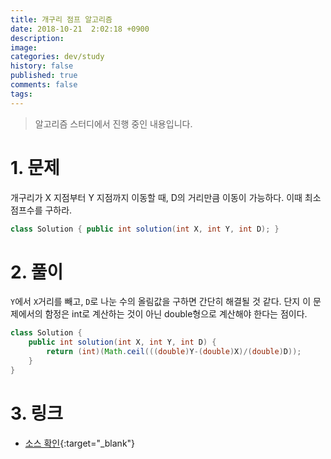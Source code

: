 ```yaml
---
title: 개구리 점프 알고리즘
date: 2018-10-21  2:02:18 +0900
description: 
image: 
categories: dev/study
history: false
published: true
comments: false
tags:
---
```


> 알고리즘 스터디에서 진행 중인 내용입니다.

# 1. 문제

개구리가 X 지점부터 Y 지점까지 이동할 때, D의 거리만큼 이동이 가능하다. 이때 최소 점프수를 구하라.

```java
class Solution { public int solution(int X, int Y, int D); }
```

# 2. 풀이

`Y`에서 `X`거리를 빼고, `D`로 나눈 수의 올림값을 구하면 간단히 해결될 것 같다.
단지 이 문제에서의 함정은 int로 계산하는 것이 아닌 double형으로 계산해야 한다는 점이다.

```java
class Solution {
    public int solution(int X, int Y, int D) {
        return (int)(Math.ceil(((double)Y-(double)X)/(double)D));
    }
}
```

# 3. 링크

- [소스 확인](https://github.com/seotory/algoStudy/blob/master/src/main/codility/lesson/lesson3/FrogJump.java){:target="_blank"}